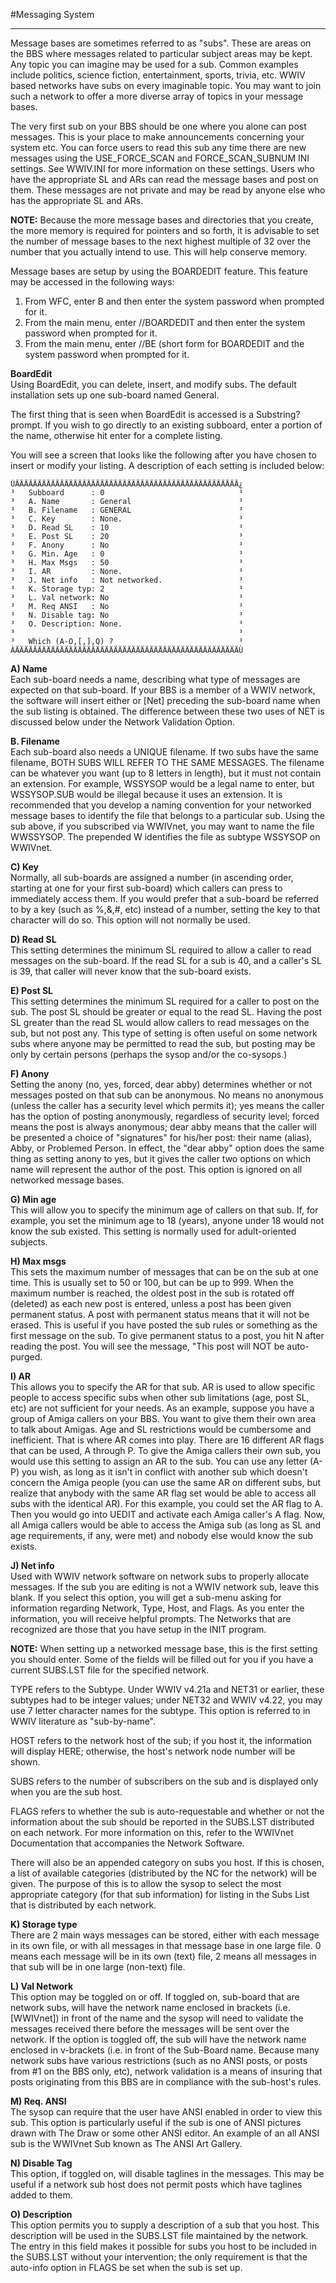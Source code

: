 #Messaging System
***

Message bases are sometimes referred to as "subs".  These are areas on the BBS where messages related to particular subject areas may be kept.  Any topic you can imagine may be used for a sub. Common examples include politics, science fiction, entertainment, sports, trivia, etc.  WWIV based networks have subs on every imaginable topic.  You may want to join such a network to offer a more diverse array of topics in your message bases.

The very first sub on your BBS should be one where you alone can post messages.  This is your place to make announcements concerning your system etc.  You can force users to read this sub any time there are new messages using the USE_FORCE_SCAN and FORCE_SCAN_SUBNUM INI settings.  See WWIV.INI for more information on these settings. Users who have the appropriate SL and ARs can read the message bases and post on them. These messages are not private and may be read by anyone else who has the appropriate SL and ARs.

**NOTE:** Because the more message bases and directories that you create, the more memory is required for pointers and so forth, it is advisable to set the number of message bases to the next highest multiple of 32 over the number that you actually intend to use. This will help conserve memory.

Message bases are setup by using the BOARDEDIT feature. This feature may be accessed in the following ways:

1. From WFC, enter B and then enter the system password when prompted for it.
2. From the main menu, enter //BOARDEDIT and then enter the system password when prompted for it.
3. From the main menu, enter //BE (short form for BOARDEDIT and the system password when prompted for it.

**BoardEdit**  
Using BoardEdit, you can delete, insert, and modify subs.  The default installation sets up one sub-board named General.

The first thing that is seen when BoardEdit is accessed is a Substring? prompt. If you wish to go directly to an existing subboard, enter a portion of the name, otherwise hit enter for a complete listing.

You will see a screen that looks like the following after you have chosen to insert or modify your listing.  A description of each setting is included below:
```
ÚÄÄÄÄÄÄÄÄÄÄÄÄÄÄÄÄÄÄÄÄÄÄÄÄÄÄÄÄÄÄÄÄÄÄÄÄÄÄÄÄÄÄÄÄÄÄÄÄÄÄ¿
³   Subboard      : 0                              ³
³   A. Name       : General                        ³
³   B. Filename   : GENERAL                        ³
³   C. Key        : None.                          ³
³   D. Read SL    : 10                             ³
³   E. Post SL    : 20                             ³
³   F. Anony      : No                             ³
³   G. Min. Age   : 0                              ³
³   H. Max Msgs   : 50                             ³
³   I. AR         : None.                          ³
³   J. Net info   : Not networked.                 ³
³   K. Storage typ: 2                              ³
³   L. Val network: No                             ³
³   M. Req ANSI   : No                             ³
³   N. Disable tag: No                             ³
³   O. Description: None.                          ³
³                                                  ³
³   Which (A-O,[,],Q) ?                            ³
ÀÄÄÄÄÄÄÄÄÄÄÄÄÄÄÄÄÄÄÄÄÄÄÄÄÄÄÄÄÄÄÄÄÄÄÄÄÄÄÄÄÄÄÄÄÄÄÄÄÄÄÙ
```
**A)  Name**  
Each sub-board needs a name, describing what type of
messages are expected on that sub-board. If your BBS is a
member of a WWIV network, the software will insert either <Net>
or [Net] preceding the sub-board name when the sub listing is
obtained.  The difference between these two uses of NET is
discussed below under the Network Validation Option.

**B.  Filename**  
Each sub-board also needs a UNIQUE filename. If
two subs have the same filename, BOTH SUBS WILL REFER TO THE
SAME MESSAGES.  The filename can be whatever you want (up to 8
letters in length), but it must not contain an extension.  For
example, WSSYSOP would be a legal name to enter, but
WSSYSOP.SUB would be illegal because it uses an extension.  It
is recommended that you develop a naming convention for your
networked message bases to identify the file that belongs to a
particular sub.  Using the sub above, if you subscribed via
WWIVnet, you may want to name the file WWSSYSOP.  The prepended
W identifies the file as subtype WSSYSOP on WWIVnet.

**C) Key**  
Normally, all sub-boards are assigned a number (in
ascending order, starting at one for your first sub-board)
which callers can press to immediately access them. If you
would prefer that a sub-board be referred to by a key (such
as %,&,#, etc) instead of a number, setting the key to that
character will do so. This option will not normally be used.

**D) Read SL**   
This setting determines the minimum SL required to
allow a caller to read messages on the sub-board. If the read
SL for a sub is 40, and a caller's SL is 39, that caller will
never know that the sub-board exists.

**E) Post SL**  
This setting determines the minimum SL required
for a caller to post on the sub. The post SL should be greater
or equal to the read SL. Having the post SL greater than the
read SL would allow callers to read messages on the sub, but
not post any.  This type of setting is often useful on some
network subs where anyone may be permitted to read the sub, but
posting may be only by certain persons (perhaps the sysop
and/or the co-sysops.)

**F)  Anony**  
Setting the anony (no, yes, forced, dear abby)
determines whether or not messages posted on that sub can be
anonymous. No means no anonymous (unless the caller has a
security level which permits it); yes means the caller has the
option of posting anonymously, regardless of security level;
forced means the post is always anonymous; dear abby means that
the caller will be presented a choice of "signatures" for
his/her post: their name (alias), Abby, or Problemed Person.
In effect, the "dear abby" option does the same thing as
setting anony to yes, but it gives the caller two options on
which name will represent the author of the post.  This option
is ignored on all networked message bases.

**G) Min age**  
This will allow you to specify the minimum age of
callers on that sub.  If, for example, you set the minimum age
to 18 (years), anyone under 18 would not know the sub existed.
This setting is normally used for adult-oriented subjects.

**H)  Max msgs**  
This sets the maximum number of messages that
can be on the sub at one time. This is usually set to 50 or
100, but can be up to 999.  When the maximum number is reached,
the oldest post in the sub is rotated off (deleted) as each new
post is entered, unless a post has been given permanent status.
A post with permanent status means that it will not be erased.
This is useful if you have posted the sub rules or something as
the first message on the sub.  To give permanent status to a
post, you hit N after reading the post.  You will see the
message, "This post will NOT be auto-purged.

**I)  AR**  
This allows you to specify the AR for that sub. AR is
used to allow specific people to access specific subs when
other sub limitations (age, post SL, etc) are not sufficient
for your needs. As an example, suppose you have a group of
Amiga callers on your BBS. You want to give them their own area
to talk about Amigas. Age and SL restrictions would be
cumbersome and inefficient.  That is where AR comes into play.
There are 16 different AR flags that can be used, A through P.
To give the Amiga callers their own sub, you would use this
setting to assign an AR to the sub.  You can use any letter
(A-P) you wish, as long as it isn't in conflict with another
sub which doesn't concern the Amiga people (you can use the
same AR on different subs, but realize that anybody with the
same AR flag set would be able to access all subs with the
identical AR).  For this example, you could set the AR flag to
A. Then you would go into UEDIT and activate each Amiga
caller's A flag.  Now, all Amiga callers would be able to
access the Amiga sub (as long as SL and age requirements, if
any, were met) and nobody else would know the sub exists.

**J)  Net info**  
Used with WWIV network software on network subs
to properly allocate messages. If the sub you are editing is not
a WWIV network sub, leave this blank.  If you select this
option, you will get a sub-menu asking for information
regarding Network, Type, Host, and Flags. As you enter the
information, you will receive helpful prompts.  The Networks
that are recognized are those that you have setup in the INIT
program.

**NOTE:** When setting up a networked message base, this is the
first  setting you should enter.  Some of the fields will be
filled out for you if you have a current SUBS.LST file for
the specified network.

TYPE refers to the Subtype.  Under WWIV v4.21a and NET31 or
earlier, these subtypes had to be integer values; under NET32
and WWIV v4.22, you may use 7 letter character names for the
subtype.  This option is referred to in WWIV literature as
"sub-by-name".

HOST refers to the network host of the sub; if you host it,
the information will display HERE; otherwise, the host's
network node number will be shown.

SUBS refers to the number of subscribers on the sub and is
displayed only when you are the sub host.

FLAGS refers to whether the sub is auto-requestable and whether
or not the information about the sub should be reported in the
SUBS.LST distributed on each network. For more information on
this, refer to the WWIVnet Documentation that accompanies the
Network Software.

There will also be an appended category on subs you host.  If
this is chosen, a list of  available categories (distributed
by the NC for the network) will be given.  The purpose of this
is to allow the sysop to select the most appropriate category
(for that sub information) for listing in the Subs List that
is distributed by each network.

**K) Storage type**  
There are 2 main ways messages can be
stored, either with each message in its own file, or with all
messages in that message base in one large file. 0 means each
message will be in its own (text) file, 2 means all messages
in that sub will be in one large (non-text) file.

**L) Val Network**  
This option may be toggled on or off.  If
toggled on, sub-board that are network subs, will have the
network name enclosed in brackets (i.e. [WWIVnet]) in front of
the name and the sysop will need to validate the messages
received there before the messages will be sent over the
network.  If the option is toggled off, the sub will have
the network name enclosed in v-brackets (i.e. <WWIVnet> in
front of the Sub-Board name.  Because many network subs have
various restrictions (such as no ANSI posts, or posts from #1
on the BBS only, etc), network validation is a means of
insuring that posts originating from this BBS are in compliance
with the sub-host's rules.

**M) Req. ANSI**  
The sysop can require that the user have ANSI
enabled in order to view this sub.  This option is particularly
useful if the sub is one of ANSI pictures drawn with The Draw or
some other ANSI editor.  An example of an all ANSI sub is the
WWIVnet Sub known as The ANSI Art Gallery.

**N) Disable Tag**  
This option, if toggled on, will disable
taglines in the messages. This may be useful if a network sub
host does not permit posts which have taglines added to them.

**O) Description**  
This option permits you to supply a
description of a sub that you host.  This description will
be used in the SUBS.LST file maintained by the network. The
entry in this field makes it possible for subs you host to
be included in the SUBS.LST without your intervention; the
only requirement is that the auto-info option in FLAGS be set
when the sub is set up.
